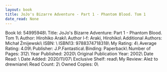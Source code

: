 ```yaml
---
layout: book
title: JoJo's Bizarre Adventure - Part 1 - Phantom Blood. Tom 1
date_read: None
---
```


Book Id: 54995948\ 
Title: JoJo's Bizarre Adventure: Part 1 - Phantom Blood. Tom 1\ 
Author: Hirohiko Araki\ 
Author l-f: Araki, Hirohiko\ 
Additional Authors: Michał Żmijewski\ 
ISBN: \ 
ISBN13: 9788374718318\ 
My Rating: 4\ 
Average Rating: 4.09\ 
Publisher:  J.P.Fantastica\ 
Binding: Paperback\ 
Number of Pages: 312\ 
Year Published: 2020\ 
Original Publication Year: 2002\ 
Date Read: \ 
Date Added: 2020/11/07\ 
Exclusive Shelf: read\ 
My Review: Ależ to drewniane\ 
Read Count: 2\ 
Owned Copies: 0\ 

